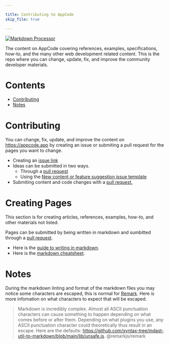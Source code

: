 ```yaml
---

title: Contributing to AppCode
skip_file: true

---
```


[![Markdown Processor](https://github.com/Expoverse/content/actions/workflows/remark.yml/badge.svg)](https://github.com/Expoverse/content/actions/workflows/remark.yml)

The content on AppCode covering references, examples, specifications, how-to, and the many other web development related content. This is the repo where you can change, update, fix, and improve the community developer materials.

# Contents

-   [Contributing](#contributing)
-   [Notes](#notes)

# Contributing

You can change, fix, update, and improve the content on https://appcode.app by creating an issue or submiting a pull request for the pages you want to change.

-   Creating an [issue link](https://github.com/Expoverse/content/issues/new?assignees=\&labels=\&template=content-bug.yml)
-   Ideas can be submitted in two ways.
    -   Through a [pull request](https://github.com/Expoverse/content/pulls)
    -   Using the [New content or feature suggestion issue template](https://github.com/Expoverse/content/issues/new?assignees=\&labels=proposal\&template=content-or-feature-suggestion.yml\&title=Enter+your+proposal+here)
-   Submiting content and code changes with a [pull request.](https://github.com/Expoverse/content/pulls)

# Creating Pages 

This section is for creating articles, references, examples, how-to, and other materials not listed.

Pages can be submitted by being written in markdown and sumbitted through a [pull request](https://github.com/Expoverse/content/pulls).
- Here is the [guide to writing in markdown](https://docs.github.com/en/get-started/writing-on-github/getting-started-with-writing-and-formatting-on-github/basic-writing-and-formatting-syntax).
- Here is the [markdown cheatsheet](https://github.com/adam-p/markdown-here/wiki/Markdown-Cheatsheet). 

# Notes

During the markdown linting and format of the markdown files you may notice some characters are escaped, this is normal for [Remark](https://github.com/remarkjs/remark). Here is more infomation on what characters to expect that will be escaped.

> Markdown is incredibly complex. Almost all ASCII punctuation characters can cause something to happen depending on what comes before or after them. Depending on what plugins you use, any ASCII punctuation character could theoretically thus result in an escape. Here are the defaults: https://github.com/syntax-tree/mdast-util-to-markdown/blob/main/lib/unsafe.js. @remarkjs/remark
